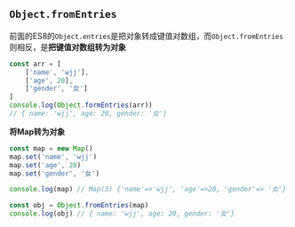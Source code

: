 ## `Object.fromEntries`

前面的ES8的`Object.entries`是把对象转成键值对数组，而`Object.fromEntries`则相反，是**把键值对数组转为对象**

```js
const arr = [
    ['name', 'wjj'],
    ['age', 20],
    ['gender', '女']
]
console.log(Object.formEntries(arr))
// { name: 'wjj', age: 20, gender: '女'}
```

**将Map转为对象**

```js
const map = new Map()
map.set('name', 'wjj')
map.set('age', 20)
map.set('gender', '女')

console.log(map) // Map(3) {'name'=>'wjj', 'age'=>20, 'gender'=> '女'}

const obj = Object.fromEntries(map)
console.log(obj) // { name: 'wjj', age: 20, gender: '女'}
```

